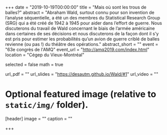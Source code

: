 +++
date = "2019-10-19T00:00:00"
title = "Mais où sont les trous de balles?"
abstract = "Abraham Wald, surtout connu pour son invention de l’analyse séquentielle, a été un des membres du Statistical Research Group (SRG) qui a été créé de 1942 à 1945 pour aider dans l’effort de guerre. Nous discuterons du travail de Wald concernant
le biais de l’armée américaine dans certaines de ses décisions et nous discuterons de la façon dont il s’y est pris pour estimer les probabilités qu’un avion de guerre criblé de balles revienne (ou pas !) du théâtre des opérations."
abstract_short = ""
event = "63e congrès de l'AMQ"
event_url = "http://amq2019.com/index.html"
location = "Cégep du Vieux-Montréal"

selected = false
math = true

url_pdf = ""
url_slides = "https://desautm.github.io/Wald/#1"
url_video = ""

# Optional featured image (relative to `static/img/` folder).
[header]
image = ""
caption = ""

+++
